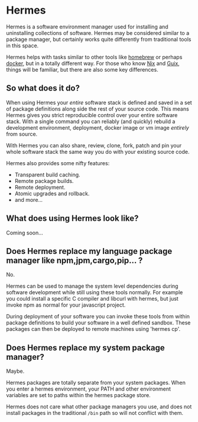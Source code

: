 # Hermes

Hermes is a software environment manager used for installing and uninstalling
collections of software. Hermes may be considered similar to a package manager, but certainly
works quite differently from traditional tools in this space.

Hermes helps with tasks similar to other tools like [homebrew](https://brew.sh/)
or perhaps [docker](https://www.docker.com/), but in a totally different way. For those who know
[Nix](https://nixos.org/) and [Guix](https://guix.gnu.org/), things will be familiar, but
there are also some key differences.

## So what does it do?

When using Hermes your *entire* software stack is defined and saved in a set of
package definitions along side the rest of your source code. This means Hermes
gives you strict reproducible control over your entire software stack. With
a single command you can reliably (and quickly) rebuild a development environment,
deployment, docker image or vm image *entirely* from source.

With Hermes you can also share, review, clone, fork, patch and pin your whole software stack
the same way you do with your existing source code.

Hermes also provides some nifty features:

- Transparent build caching.
- Remote package builds.
- Remote deployment.
- Atomic upgrades and rollback.
- and more...

## What does using Hermes look like?

Coming soon...

## Does Hermes replace my language package manager like npm,jpm,cargo,pip... ?

No.

Hermes can be used to manage the system level dependencies during software
development while still using these tools normally. For example you could install
a specific C compiler and libcurl with hermes, but just invoke npm as normal for your
javascript project.

During deployment of your software you can invoke these tools from within
package definitions to build your software in a well defined sandbox.
These packages can then be deployed to remote machines using 'hermes cp'.

## Does Hermes replace my system package manager?

Maybe.

Hermes packages are totally separate from your system packages. When you enter
a hermes environment, your PATH and other environment variables are set to paths
within the hermes package store.

Hermes does not care what other package managers you use, and does not install
packages in the traditional ```/bin``` path so will not conflict with them.

